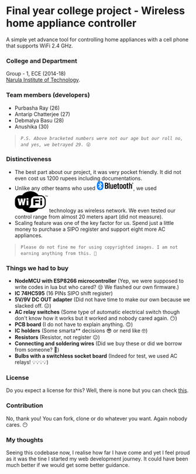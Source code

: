 # Final year college project - Wireless home appliance controller

A simple yet advance tool for controlling home appliances with a cell phone that supports WiFi 2.4 GHz.

### College and Department

Group - 1, ECE (2014-18)\
[Narula Institute of Technology](https://www.nit.ac.in/).

### Team members (developers)

* Purbasha Ray (26)
* Antarip Chatterjee (27)
* Debmalya Basu (28)
* Anushika (30)

> *`P.S. Above bracketed numbers were not our age but our roll no, and yes, we betrayed 29.`*` 😜`

### Distinctiveness

* The best part about our project, it was very pocket friendly. It did not even cost us 1200 rupees including documentations.
* Unlike any other teams who used ![bluetooth](https://github.com/antaripchatterjee/FinalYearCollegeProject/blob/master/bluetooth.png), we used ![Wi-Fi](https://github.com/antaripchatterjee/FinalYearCollegeProject/blob/master/wifi.png) technology as wireless network. We even tested our control range from almost 20 meters apart (did not measure).
* Scaling feature was one of the key factor for us. Spend just a little money to purchase a SIPO register and support eight more AC appliances. 

> `Please do not fine me for using copyrighted images. I am not earning anything from this. 🤑`

### Things we had to buy
* **NodeMCU with ESP8266 microcontroller** (Yep, we were supposed to write codes in lua but who cared? 😒 We flashed our own firmware.) 
* **IC 74HC595** (16 PINs SIPO shift register)
* **5V/9V DC OUT adapter** (Did not have time to make our own because we slacked off. 😐)
* **AC relay switches** (Some type of automatic electrical switch though don't know how it works but it worked and nobody cared again. 😶)
* **PCB board** (I do not have to explain anything. 🙃)
* **IC holders** (Some smarta** decisions 😎 or nerd like 🤓)
* **Resistors** (Resistor, not register 😑)
* **Connecting and soldering wires** (Did we buy these or did we borrow from someone? 🤔)
* **Bulbs with a switchless socket board** (Indeed for test, we used AC relays! 💡💡💡💡)

### License
Do you expect a license for this? Well, there is none but you can check [this](https://github.com/antaripchatterjee/FinalYearCollegeProject/blob/master/UNLICENSE).

### Contribution
No, thank you! You can fork, clone or do whatever you want. Again nobody cares. 😶

### My thoughts
Seeing this codebase now, I realise how far I have come and yet I feel proud as it was the tine I started my web development journey. It could have been much better if we would get some better guidance.
